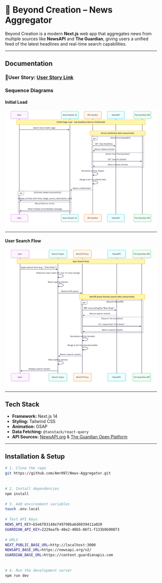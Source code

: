 # 📰 Beyond Creation – News Aggregator

Beyond Creation is a modern **Next.js** web app that aggregates news from multiple sources like **NewsAPI** and **The Guardian**, giving users a unified feed of the latest headlines and real-time search capabilities.

---

## Documentation

### 🔗User Story: [User Story Link](https://www.notion.so/Beyond-Creation-Task-News-Aggregator-23f7bf91b25b80129238d6724573054e)

### Sequence Diagrams

#### Initial Load

![Initial Load Flow](./sequence/intialLoadSequence.png)

---

#### User Search Flow

![Search Sequence](./sequence/SearchSequence.png)

---

## Tech Stack

- **Framework:** Next.js 14
- **Styling:** Tailwind CSS
- **Animation:** GSAP
- **Data Fetching:** `@tanstack/react-query`
- **API Sources:** [NewsAPI.org](https://newsapi.org) & [The Guardian Open Platform](https://open-platform.theguardian.com/)

---

## Installation & Setup

```bash
# 1. Clone the repo
git https://github.com/Amr097/News-Aggregator.git


# 2. Install dependencies
npm install

# 3. Add environment variables
touch .env.local

# Test API Keys
NEWS_API_KEY=b5e6f03148e749798ba6d6039411a020
GUARDIAN_API_KEY=2229aafb-48e2-40b5-86f1-f133b9b90073

# URLS
NEXT_PUBLIC_BASE_URL=http://localhost:3000
NEWSAPI_BASE_URL=https://newsapi.org/v2/
GUARDIAN_BASE_URL=https://content.guardianapis.com


# 4. Run the development server
npm run dev

```

